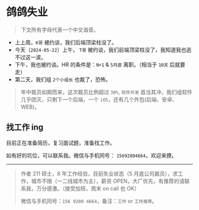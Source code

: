 # 鸽鸽失业

> 下文所有字母代表一个中文谐音。

- 上上周，`K哥` 被约谈，我们后端顶梁柱没了。
- 今天（`2024-05-22`）上午， `T哥` 被约谈，我们前端顶梁柱没了，我知道我也逃不过这一波。
- 下午，我也被约谈。HR 的条件是：`N+1` & `5月底` 离职。（相当于 `10天` 后就要走）
- 第二天，我们组 `2个小组长` 也裁了，恐怖。

> 年中裁员如期而来，这次裁员比例超过 `30%`, `软件开发` 首当其冲，我们组软件几乎团灭，只剩下一个后端，一个 `iOS`，还有几个外包(后端、安卓、WEB)。

## 找工作 ing

目前正在准备简历，复习面试题，准备找工作。

如有好的坑位，可以联系我。微信与手机同号： `15692004664`，欢迎来撩。

---

> 作者 211 硕士，8 年工作经验，目前失业状态（5 月底公司裁员），求工作，城市不限（一二线城市为主），薪资 OPEN，大厂优先，有推荐的请联系我，万分感激。（接受加班，周末 on call 也 OK）
>
> 微信与手机同号：`156 9200 4664`，备注：`工作` or `工作推荐`。
